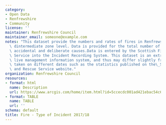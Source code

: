 ```yaml
---
category:
- Open Data
- Renfrewshire
- Community
license: ''
maintainer: Renfrewshire Council
maintainer_email: someone@example.com
notes: "This dataset provide the numbers and rates of fires in Renfrewshire down to\
  \ dintermediate zone level. Data is provided for the total number of fires, including\
  \ accidental and deliberate causes.Data is entered by the Scottish Fire and Rescue\
  \ Service into the Incident Recording System. This dataset is an extract from this\
  \ live management information system, and thus may differ slightly from other extracts\
  \ taken on different dates such as the statistics published on the\_Scottish Fire\
  \ and Rescue Service website."
organization: Renfrewshire Council
resources:
- format: html
  name: Description
  url: https://www.arcgis.com/home/item.html?id=5ccecdc001ad421ebac54c69b23bf914
- format: TABLE
  name: TABLE
  url: ''
schema: default
title: Fire - Type of Incident 2017/18
---
```

